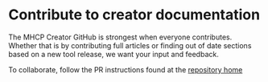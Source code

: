 # Contribute to creator documentation
The MHCP Creator GitHub is strongest when everyone contributes. Whether that is by contributing full articles or finding out of date sections based on a new tool release, we want your input and feedback.

To collaborate, follow the PR instructions found at the [repository home](https://github.com/MHCPCreators/worlds-documentation/)